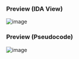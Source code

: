 ### Preview (IDA View)
![image](https://gist.github.com/assets/29150970/d2cae920-780f-4170-a1aa-c3fe529483d7)
### Preview (Pseudocode)
![image](https://gist.github.com/assets/29150970/46880d05-41cf-4e42-9f01-12f6fc90e20b)